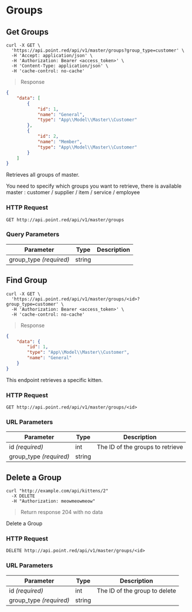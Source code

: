 # Groups

## Get Groups

```shell
curl -X GET \
  'https://api.point.red/api/v1/master/groups?group_type=customer' \
  -H 'Accept: application/json' \
  -H 'Authorization: Bearer <access_token>' \
  -H 'Content-Type: application/json' \
  -H 'cache-control: no-cache'
```

> Response

```json
{
    "data": [
        {
            "id": 1,
            "name": "General",
            "type": "App\\Model\\Master\\Customer"
        },
        {
            "id": 2,
            "name": "Member",
            "type": "App\\Model\\Master\\Customer"
        }
    ]
}
```

Retrieves all groups of master.

You need to specify which groups you want to retrieve, there is available master :
customer / supplier / item / service / employee

### HTTP Request

`GET http://api.point.red/api/v1/master/groups`

### Query Parameters

Parameter | Type | Description
--------- | ------- | -----------
group_type *(required)* | string | 

## Find Group

```shell
curl -X GET \
  'https://api.point.red/api/v1/master/groups/<id>?group_type=customer' \
  -H 'Authorization: Bearer <access_token>' \
  -H 'cache-control: no-cache'
```

> Response

```json
{
    "data": {
        "id": 1,
        "type": "App\\Model\\Master\\Customer",
        "name": "General"
    }
}
```

This endpoint retrieves a specific kitten.

### HTTP Request

`GET http://api.point.red/api/v1/master/groups/<id>`

### URL Parameters

Parameter | Type | Description
--------- | ----------- | -----------
id *(required)* | int | The ID of the groups to retrieve
group_type *(required)* | string |

## Delete a Group

```shell
curl "http://example.com/api/kittens/2"
  -X DELETE
  -H "Authorization: meowmeowmeow"
```

> Return response 204 with no data

Delete a Group

### HTTP Request

`DELETE http://api.point.red/api/v1/master/groups/<id>`

### URL Parameters

Parameter | Type | Description
--------- | ----------- | -----------
id *(required)* | int | The ID of the group to delete
group_type *(required)* | string
